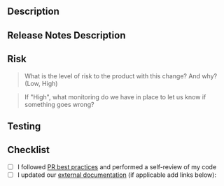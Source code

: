 ## Description

<!-- Write a brief description of your change here. If this change has UI impact, add a screenshot or a video! -->

## Release Notes Description

<!-- For bug fixes, new features, or any changes that impact customers, write a customer-facing description of your change that will be included in our release notes -->

## Risk

> What is the level of risk to the product with this change? And why? (Low, High)

<!-- High areas of risk would include infrastructure changes, including DB migrations, changing how users get access to resources, potential side effects for no-prem customers, breaking changes to the public API, etc -->

> If "High", what monitoring do we have in place to let us know if something goes wrong?

## Testing

<!-- List out your test cases and include output from `terraform validate` and `terraform plan` -->

## Checklist

- [ ] I followed [PR best practices](https://www.notion.so/Pull-Request-Guidelines-972e273236ed46bc80f012bbab87b9fe) and performed a self-review of my code
- [ ] I updated our [external documentation](https://docs.opal.dev/docs) (if applicable add links below):
